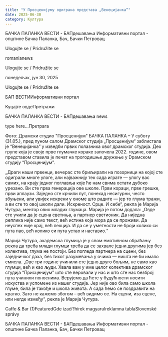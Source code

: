 ```yaml
---
title: "У Просценијуму одиграна представа „Венецијанка“"
date: 2025-06-30
category: Култура
---
```


БАЧКА ПАЛАНКА ВЕСТИ - БАПдешавања Информативни портал - општине Бачка Паланка, Бач, Бачки Петровац

Ulogujte se / Pridružite se

romanianews

Ulogujte se / Pridružite se

понедељак, јун 30, 2025

Ulogujte se / Pridružite se

БАП ВЕСТИИнформативни портал

Куцајте овдеПретражи

БАЧКА ПАЛАНКА ВЕСТИ - БАПдешавања news

type here...Претрага

Фото: Драмски студио "Просценијум"
            БАЧКА ПАЛАНКА – У суботу (31.05.), пред пуном салом Драмског студија „Просценијум“ заблистала је “Венецијанка” у изведби првих полазника овог драмског студија. Део групе која је своје прве глумачке кораке започела 2022. године, овом представом ставила је печат на трогодишње дружење у Dрамском студију “Просценијум”.

„Драги наши првенци, вечерас сте бриљирали на позорници на којој сте одиграли многе улоге, али најважнију тек сада играте — улогу вас самих, на крају једног поглавља које ће нам свима остати дубоко урезано. Ви сте прва генерација ове школе. Први кораци, прве грешке, први аплаузи. Заједно сте крчили пут, понекад несигурни, често збуњени, али увијек искрени у ономе што радите — јер то глума тражи, а ви сте то овој школи дали. Искреност. Срце. И себе“, рекла је Марија Чутура, ментор ових младих глумаца.
Марија је потом додала: „Овде сте учили да је сцена светиња, а партнер светионик. Да ниједна реплика није само текст, већ истина која мора да се проживи. Да неуспех није крај, већ лекција. И да се у уметности не броји колико си пута пао, већ колико си пута устао и наставио.“


Марија Чутура, академска глумица је у свом емотивном обраћању рекла да треба млади глумци треба да се захвале једни другима јер без колектива, глума не постоји. Без погледа партнера на сцени, без заједничког даха, без тихог разумевања у очима — ништа не би имало смисла.
„Ове три године учинили сте једно друго бољим, не само као глумци, већ и као људи. Хвала вам у име целог колектива драмског студија “Присценијум” што сте веровали у нас и што сте нас безброј пута учинили поноснима. Верујемо да ћете у будућности носити искуства и успомене из нашег студија. Јер није ово била само школа глуме, била је такође и школа живота. А сада ћемо се поздравити на кратко. Зато не кажемо збогом – већ видимо се. На сцени, иза сцене, или негде између“, рекла је Марија Чутура.

Caffe & Bar (1)FeaturedGde izaći?hírek magyarulreklamna tablaSlovenské správy

БАЧКА ПАЛАНКА ВЕСТИ - БАПдешавања Информативни портал - општине Бачка Паланка, Бач, Бачки Петровац
